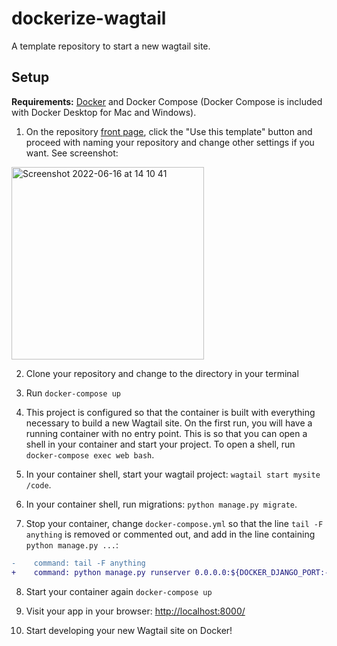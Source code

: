 dockerize-wagtail
======================

A template repository to start a new wagtail site.

Setup
-----

**Requirements:** [Docker](https://www.docker.com/) and Docker Compose (Docker Compose is included with Docker Desktop for Mac and Windows).

1. On the repository [front page](https://www.github.com/saevarom/wagtail-start-docker), click the "Use this template" button and proceed with
naming your repository and change other settings if you want. See screenshot:
<img width="308" alt="Screenshot 2022-06-16 at 14 10 41" src="https://user-images.githubusercontent.com/143557/174067767-fef888d2-8491-4845-8e57-4fd24cfc8fb0.png">

2. Clone your repository and change to the directory in your terminal

3. Run `docker-compose up`

4. This project is configured so that the container is built with everything necessary to build a new Wagtail site. On the first run, 
you will have a running container with no entry point. This is so that you can open a shell in your container and start your project.
To open a shell, run `docker-compose exec web bash`.

5. In your container shell, start your wagtail project: `wagtail start mysite /code`.

6. In your container shell, run migrations: `python manage.py migrate`.

7. Stop your container, change `docker-compose.yml` so that the line `tail -F anything` is removed or commented out, and add in the line containing `python manage.py ...`:

```diff
-    command: tail -F anything 
+    command: python manage.py runserver 0.0.0.0:${DOCKER_DJANGO_PORT:-8000}
```

8. Start your container again `docker-compose up`

9. Visit your app in your browser: [http://localhost:8000/](http://localhost:8000/)

10. Start developing your new Wagtail site on Docker!
